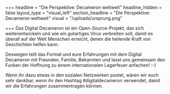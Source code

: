 +++
headline = "Die Perspektive: Decameron weltweit"
headline_hidden = false
layout_type = "visual_left"
section_headline = "Die Perspektive: Decameron weltweit"
visual = "/uploads/ursprung.png"

+++
Das Digital Decameron ist ein Open-Source-Projekt, das sich weiterentwickeln und wie ein gutartiges Virus verbreiten soll, damit es überall auf der Welt Menschen erreicht, denen die heilende Kraft von Geschichten helfen kann.

Deswegen teilt das Format und eure Erfahrungen mit dem Digital Decameron mit Freunden, Familie, Bekannten und lasst uns gemeinsam den Funken der Hoffnung zu einem internationalen Lagerfeuer anfachen! :-)

Wenn ihr dazu etwas in den sozialen Netzwerken postet, wären wir euch sehr dankbar, wenn ihr den Hashtag #digitaldecameron verwendet, damit wir die Erfahrungen zusammentragen können.